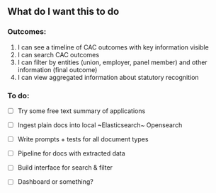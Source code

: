 ## What do I want this to do

### Outcomes:

1. I can see a timeline of CAC outcomes with key information visible
2. I can search CAC outcomes
3. I can filter by entities (union, employer, panel member) and other information (final outcome)
4. I can view aggregated information about statutory recognition

### To do:

- [ ] Try some free text summary of applications
- [ ] Ingest plain docs into local ~Elasticsearch~ Opensearch
- [ ] Write prompts + tests for all document types
- [ ] Pipeline for docs with extracted data
- [ ] Build interface for search & filter
- [ ] Dashboard or something?

